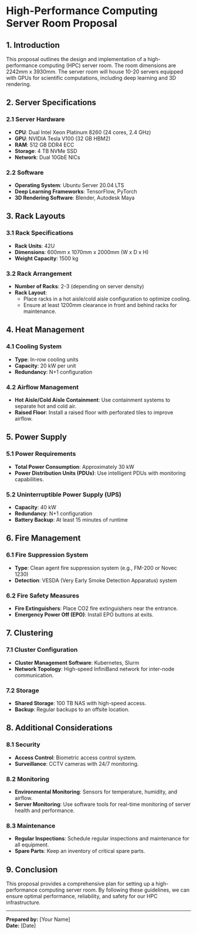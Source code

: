 # High-Performance Computing Server Room Proposal

## 1. Introduction
This proposal outlines the design and implementation of a high-performance computing (HPC) server room. The room dimensions are 2242mm x 3930mm. The server room will house 10-20 servers equipped with GPUs for scientific computations, including deep learning and 3D rendering.

## 2. Server Specifications
### 2.1 Server Hardware
- **CPU**: Dual Intel Xeon Platinum 8260 (24 cores, 2.4 GHz)
- **GPU**: NVIDIA Tesla V100 (32 GB HBM2)
- **RAM**: 512 GB DDR4 ECC
- **Storage**: 4 TB NVMe SSD
- **Network**: Dual 10GbE NICs

### 2.2 Software
- **Operating System**: Ubuntu Server 20.04 LTS
- **Deep Learning Frameworks**: TensorFlow, PyTorch
- **3D Rendering Software**: Blender, Autodesk Maya

## 3. Rack Layouts
### 3.1 Rack Specifications
- **Rack Units**: 42U
- **Dimensions**: 600mm x 1070mm x 2000mm (W x D x H)
- **Weight Capacity**: 1500 kg

### 3.2 Rack Arrangement
- **Number of Racks**: 2-3 (depending on server density)
- **Rack Layout**: 
  - Place racks in a hot aisle/cold aisle configuration to optimize cooling.
  - Ensure at least 1200mm clearance in front and behind racks for maintenance.

## 4. Heat Management
### 4.1 Cooling System
- **Type**: In-row cooling units
- **Capacity**: 20 kW per unit
- **Redundancy**: N+1 configuration

### 4.2 Airflow Management
- **Hot Aisle/Cold Aisle Containment**: Use containment systems to separate hot and cold air.
- **Raised Floor**: Install a raised floor with perforated tiles to improve airflow.

## 5. Power Supply
### 5.1 Power Requirements
- **Total Power Consumption**: Approximately 30 kW
- **Power Distribution Units (PDUs)**: Use intelligent PDUs with monitoring capabilities.

### 5.2 Uninterruptible Power Supply (UPS)
- **Capacity**: 40 kW
- **Redundancy**: N+1 configuration
- **Battery Backup**: At least 15 minutes of runtime

## 6. Fire Management
### 6.1 Fire Suppression System
- **Type**: Clean agent fire suppression system (e.g., FM-200 or Novec 1230)
- **Detection**: VESDA (Very Early Smoke Detection Apparatus) system

### 6.2 Fire Safety Measures
- **Fire Extinguishers**: Place CO2 fire extinguishers near the entrance.
- **Emergency Power Off (EPO)**: Install EPO buttons at exits.

## 7. Clustering
### 7.1 Cluster Configuration
- **Cluster Management Software**: Kubernetes, Slurm
- **Network Topology**: High-speed InfiniBand network for inter-node communication.

### 7.2 Storage
- **Shared Storage**: 100 TB NAS with high-speed access.
- **Backup**: Regular backups to an offsite location.

## 8. Additional Considerations
### 8.1 Security
- **Access Control**: Biometric access control system.
- **Surveillance**: CCTV cameras with 24/7 monitoring.

### 8.2 Monitoring
- **Environmental Monitoring**: Sensors for temperature, humidity, and airflow.
- **Server Monitoring**: Use software tools for real-time monitoring of server health and performance.

### 8.3 Maintenance
- **Regular Inspections**: Schedule regular inspections and maintenance for all equipment.
- **Spare Parts**: Keep an inventory of critical spare parts.

## 9. Conclusion
This proposal provides a comprehensive plan for setting up a high-performance computing server room. By following these guidelines, we can ensure optimal performance, reliability, and safety for our HPC infrastructure.

---

**Prepared by:** [Your Name]  
**Date:** [Date]